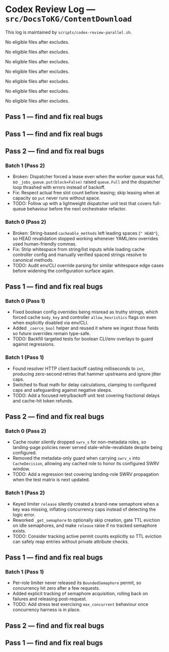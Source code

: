 # Codex Review Log — `src/DocsToKG/ContentDownload`
This log is maintained by `scripts/codex-review-parallel.sh`.

<!-- 2025-10-22 16:55:34Z UTC -->
No eligible files after excludes.

<!-- 2025-10-22 17:01:20Z UTC -->
No eligible files after excludes.

<!-- 2025-10-22 17:13:46Z UTC -->
No eligible files after excludes.

<!-- 2025-10-23 01:39:11Z UTC -->
No eligible files after excludes.

<!-- 2025-10-23 02:48:00Z UTC -->
No eligible files after excludes.

<!-- 2025-10-23 03:05:49Z UTC -->
No eligible files after excludes.

<!-- 2025-10-23 03:55:00Z UTC -->
No eligible files after excludes.

<!-- 2025-10-23 04:04:17Z UTC -->
## Pass 1 — find and fix real bugs

<!-- 2025-10-23 04:06:49Z UTC -->
## Pass 1 — find and fix real bugs

<!-- 2025-10-23 04:06:56Z UTC -->
## Pass 2 — find and fix real bugs

### Batch 1 (Pass 2)
- Broken: Dispatcher forced a lease even when the worker queue was full, so `_jobs_queue.put(block=False)` raised `queue.Full` and the dispatcher loop thrashed with errors instead of backoff.
- Fix: Respect actual free slot count before leasing; skip leasing when at capacity so `put` never runs without space.
- TODO: Follow up with a lightweight dispatcher unit test that covers full-queue behaviour before the next orchestrator refactor.

### Batch 0 (Pass 2)
- Broken: String-based `cacheable_methods` left leading spaces (`" HEAD"`), so HEAD revalidation stopped working whenever YAML/env overrides used human-friendly commas.
- Fix: Strip whitespace from string/list inputs while loading cache controller config and manually verified spaced strings resolve to canonical methods.
- TODO: Audit env/CLI override parsing for similar whitespace edge cases before widening the configuration surface again.

<!-- 2025-10-23 04:24:41Z UTC -->
## Pass 1 — find and fix real bugs

### Batch 0 (Pass 1)
- Fixed boolean config overrides being misread as truthy strings, which forced cache `body_key` and controller `allow_heuristics` flags on even when explicitly disabled via env/CLI.
- Added `_coerce_bool` helper and reused it where we ingest those fields so future overrides remain type-safe.
- TODO: Backfill targeted tests for boolean CLI/env overlays to guard against regressions.

### Batch 1 (Pass 1)
- Found resolver HTTP client backoff casting milliseconds to `int`, producing zero-second retries that hammer upstreams and ignore jitter caps.
- Switched to float math for delay calculations, clamping to configured caps and safeguarding against negative sleeps.
- TODO: Add a focused retry/backoff unit test covering fractional delays and cache-hit token refunds.

<!-- 2025-10-23 04:29:31Z UTC -->
## Pass 2 — find and fix real bugs

### Batch 0 (Pass 2)
- Cache router silently dropped `swrv_s` for non-metadata roles, so landing-page policies never served stale-while-revalidate despite being configured.
- Removed the metadata-only guard when carrying `swrv_s` into `CacheDecision`, allowing any cached role to honor its configured SWRV window.
- TODO: Add a regression test covering landing-role SWRV propagation when the test matrix is next updated.

### Batch 1 (Pass 2)
- Keyed limiter `release` silently created a brand-new semaphore when a key was missing, inflating concurrency caps instead of detecting the logic error.
- Reworked `_get_semaphore` to optionally skip creation, gate TTL eviction on idle semaphores, and make `release` raise if no tracked semaphore exists.
- TODO: Consider tracking active permit counts explicitly so TTL eviction can safely reap entries without private attribute checks.

<!-- 2025-10-23 04:46:08Z UTC -->
## Pass 1 — find and fix real bugs
### Batch 1 (Pass 1)
- Per-role limiter never released its `BoundedSemaphore` permit, so concurrency hit zero after a few requests.
- Added explicit tracking of semaphore acquisition, rolling back on failures and releasing post-request.
- TODO: Add stress test exercising `max_concurrent` behaviour once concurrency harness is in place.

<!-- 2025-10-23 04:50:48Z UTC -->
## Pass 2 — find and fix real bugs

<!-- 2025-10-23 05:59:19Z UTC -->
## Pass 1 — find and fix real bugs

